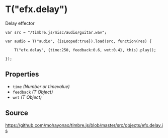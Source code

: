 T("efx.delay")
==============
Delay effector


```timbre
var src = "/timbre.js/misc/audio/guitar.wav";

var audio = T("audio", {isLooped:true}).load(src, function(res) {
    
    T("efx.delay", {time:250, feedback:0.6, wet:0.4}, this).play();
    
});
```

## Properties ##
- `time` _(Number or timevalue)_
- `feedback` _(T Object)_
- `wet` _(T Object)_

## Source ##
https://github.com/mohayonao/timbre.js/blob/master/src/objects/efx.delay.js
